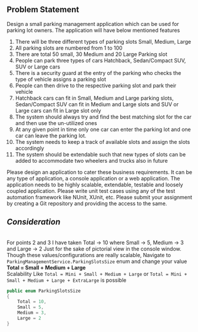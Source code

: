## Problem Statement
Design a small parking management application which can be used for parking lot owners. 
The application will have below mentioned features

1. There will be three different types of parking slots Small, Medium, Large
2. All parking slots are numbered from 1 to 100
3. There are total 50 small, 30 Medium and 20 Large Parking slot
4. People can park three types of cars Hatchback, Sedan/Compact SUV, SUV or Large cars
5. There is a security guard at the entry of the parking who checks the type of vehicle assigns a
parking slot
6. People can then drive to the respective parking slot and park their vehicle
7. Hatchback cars can fit in Small, Medium and Large parking slots, Sedan/Compact SUV can fit
in Medium and Large slots and SUV or Large cars can fit in Large slot only
8. The system should always try and find the best matching slot for the car and then use the
un-utilized ones
9. At any given point in time only one car can enter the parking lot and one car can leave the
parking lot.
10. The system needs to keep a track of available slots and assign the slots accordingly
11. The system should be extendable such that new types of slots can be added to
accommodate two wheelers and trucks also in future

Please design an application to cater these business requirements. It can be any type of application,
a console application or a web application. The application needs to be highly scalable, extendable,
testable and loosely coupled application. Please write unit test cases using any of the test
automation framework like NUnit, XUnit, etc. Please submit your assignment by creating a Git
repository and providing the access to the same.

## ***Consideration***
<br>For points 2 and 3 I have taken Total -> 10 where Small -> 5, Medium -> 3 and Large -> 2
Just for the sake of pictorial view in the console window.
Though these values/configurations are really scalable, Navigate to `ParkingManagementService.ParkingSlotsSize` enum and change your value 
<br> **Total = Small + Medium + Large** <br> Scalability Like `Total = Mini + Small + Medium + Large` or `Total = Mini + Small + Medium + Large + ExtraLarge` is possible
```csharp
public enum ParkingSlotsSize
{
    Total = 10,
    Small = 5,
    Medium = 3,
    Large = 2
}
```
